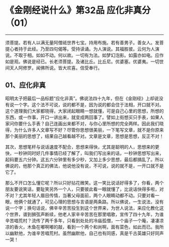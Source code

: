 # 《金刚经说什么》第32品 应化非真分（01）

------

须菩提。若有人以满无量阿僧祗世界七宝。持用布施。若有善男子。善女人。发菩提心者持于此经。乃至四句偈等。受持读诵。为人演说。其福胜彼。云何为人演说。不取于相。如如不动。何以故。一切有为法。如梦幻泡影。如露亦如电。应作如是观。佛说是经已。长老须菩提。及诸比丘。比丘尼。优婆塞。优婆夷。一切世间天人阿修罗。闻佛所说。皆大欢喜。信受奉行。

## 01、应化非真

昭明太子把最后一品标题“应化非真”。佛说法四十九年，但在《金刚经》上却说没有说一个字。这个法不可说，说的都不是，因为说的都会住于法相，开口就不对。这个道理我们大家都晓得，大家闭起眼睛一想就懂，可是自己心里的思想，所想的东西，或一作事，开口一讲出来，就变成两回事了。譬如上街想买只手表，如果人家问你要什么手表？自己连画出来都不对，与你心里所想的完全两样。因此我们晓得，为什么许多人文章写不好？尽管你思想很美丽，一下笔写文章，就不是你原来那个美丽的思想了，结果自己越看越不对。文章是文章，思想是思想，反正不对！

其次，思想笔杆与说话速度不配合，思想来得快，尤其是聪明的人，思想来的更快，一秒钟同时好几件事情已经了解了，叫我们写出来的话，一秒钟思想写出来，起码要五六分钟。这五六分钟里有多少秒，又加上多少思想，最后都搞乱了。所以佛说的，他那个真正的佛法，他说他没有说，不可说，说的就不是，一开口就不是它了。

那么不开口怎么懂它呢？所以只好拈花微笑。这一笑比说话好得多了，你看，两个朋友要说笑话，要耻笑另外一个人，只要彼此看一眼就懂了，比说话快得多啦，对不对？尤其年轻人眉目传情，当著父母面前，两个人眼睛动都不动。只要对看一眼，他俩个就通了，可见心理的思想与言语是两条路。所以佛说，一生说法，没有说一个字；换句话说，佛辛辛苦苦投生到这个世界来，为世人说法，来应化教化这个世界，谱到狮弦声断续，他老人家辛辛苦苦在那里唱歌，宣传了四十九年，为谁辛苦唱荒村？流传了两千多年，只看到处处的冷庙孤僧，一个庙子一个庵，凄凄凉凉的香火，木鱼在嘟啊嘟的敲，看到一个两个和尚啊，面有菜色，如此而已。我所以幽默他，为谁辛苦唱荒村。虽然幽默他，自己也有同感，真是千古英雄只好同声一哭！


